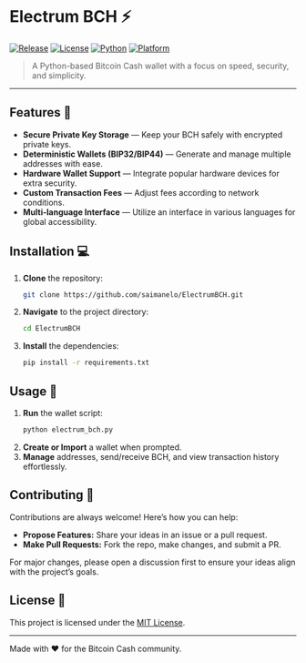 # Electrum BCH :zap:

[![Release](https://img.shields.io/github/v/release/saimanelo/electrum-bch?style=flat-square)](https://github.com/saimanelo/electrum-bch/releases/tag/v1.3.4)
[![License](https://img.shields.io/github/license/saimanelo/electrum-bch?style=flat-square)](https://github.com/saimanelo/electrum-bch/blob/main/LICENCE)
[![Python](https://img.shields.io/badge/Python-3.7%2B-blue.svg?style=flat-square)](https://www.python.org/)
[![Platform](https://img.shields.io/badge/Platform-Windows%20%7C%20macOS%20%7C%20Linux-orange.svg?style=flat-square)](https://github.com/saimanelo/electrum-bch/releases/tag/v1.3.4)

> A Python-based Bitcoin Cash wallet with a focus on speed, security, and simplicity.

---

## Features :star2:

- **Secure Private Key Storage** — Keep your BCH safely with encrypted private keys.
- **Deterministic Wallets (BIP32/BIP44)** — Generate and manage multiple addresses with ease.
- **Hardware Wallet Support** — Integrate popular hardware devices for extra security.
- **Custom Transaction Fees** — Adjust fees according to network conditions.
- **Multi-language Interface** — Utilize an interface in various languages for global accessibility.

## Installation :computer:

1. **Clone** the repository:
    ```bash
    git clone https://github.com/saimanelo/ElectrumBCH.git
    ```
2. **Navigate** to the project directory:
    ```bash
    cd ElectrumBCH
    ```
3. **Install** the dependencies:
    ```bash
    pip install -r requirements.txt
    ```

## Usage :rocket:

1. **Run** the wallet script:
    ```bash
    python electrum_bch.py
    ```
2. **Create or Import** a wallet when prompted.
3. **Manage** addresses, send/receive BCH, and view transaction history effortlessly.

## Contributing :handshake:

Contributions are always welcome! Here’s how you can help:
- **Propose Features:** Share your ideas in an issue or a pull request.
- **Make Pull Requests:** Fork the repo, make changes, and submit a PR.

For major changes, please open a discussion first to ensure your ideas align with the project’s goals.

## License :scroll:

This project is licensed under the [MIT License](LICENSE).

---

Made with :heart: for the Bitcoin Cash community.
